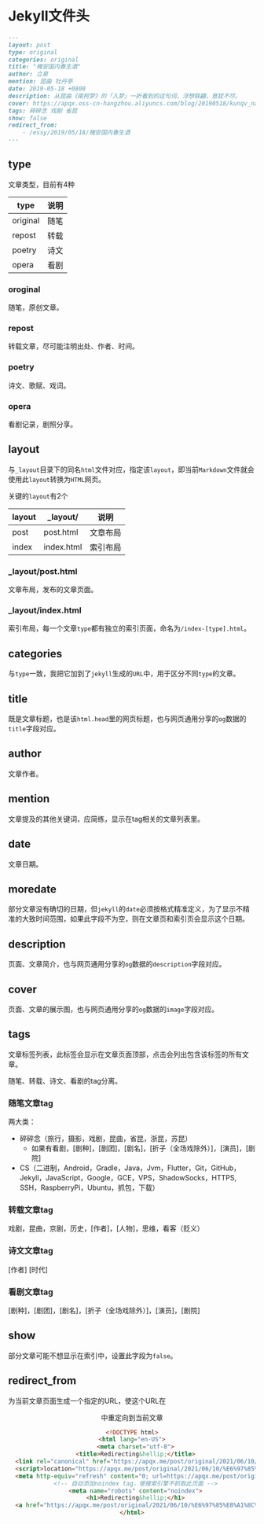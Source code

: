 # Jekyll文件头

```markdown
---
layout: post
type: original
categories: original
title: "槐安国内春生酒"
author: 立泉
mention: 昆曲 牡丹亭
date: 2019-05-18 +0800
description: 从昆曲《南柯梦》的「入梦」一折看到的这句词，浮想联翩，意犹不尽。
cover: https://apqx.oss-cn-hangzhou.aliyuncs.com/blog/20190518/kunqv_nankemeng_diexi.jpg
tags: 碎碎念 戏剧 省昆
show: false
redirect_from:
    - /essy/2019/05/18/槐安国内春生酒
---
```

## type

文章类型，目前有4种

| type     | 说明 |
|----------|----|
| original | 随笔 |
| repost   | 转载 |
| poetry   | 诗文 |
| opera    | 看剧 |

### oroginal

随笔，原创文章。

### repost

转载文章，尽可能注明出处、作者、时间。

### poetry

诗文、歌赋、戏词。

### opera

看剧记录，剧照分享。

## layout

与`_layout`目录下的同名`html`文件对应，指定该`layout`，即当前`Markdown`文件就会使用此`layout`转换为`HTML`网页。

关键的`layout`有2个

| layout | _layout/   | 说明     |
|--------|------------|--------|
| post   | post.html  | 文章布局 |
| index  | index.html | 索引布局 |

### _layout/post.html

文章布局，发布的文章页面。

### _layout/index.html

索引布局，每一个文章`type`都有独立的索引页面，命名为`/index-[type].html`。

## categories

与`type`一致，我把它加到了`jekyll`生成的`URL`中，用于区分不同`type`的文章。

## title

既是文章标题，也是该`html.head`里的网页标题，也与网页通用分享的`og`数据的`title`字段对应。

## author

文章作者。

## mention

文章提及的其他关键词，应简练，显示在tag相关的文章列表里。

## date

文章日期。

## moredate

部分文章没有确切的日期，但`jekyll`的`date`必须按格式精准定义，为了显示不精准的大致时间范围，如果此字段不为空，则在文章页和索引页会显示这个日期。

## description

页面、文章简介，也与网页通用分享的`og`数据的`description`字段对应。

## cover

页面、文章的展示图，也与网页通用分享的`og`数据的`image`字段对应。

## tags

文章标签列表，此标签会显示在文章页面顶部，点击会列出包含该标签的所有文章。

随笔、转载、诗文、看剧的tag分离。

### 随笔文章tag

两大类：

* 碎碎念（旅行，摄影，戏剧，昆曲，省昆，浙昆，苏昆）
    * 如果有看剧，[剧种]，[剧团]，[剧名]，[折子（全场戏除外）]，[演员]，[剧院]
* CS（二进制，Android，Gradle，Java，Jvm，Flutter，Git，GitHub，Jekyll，JavaScript，Google，GCE，VPS，ShadowSocks，HTTPS, SSH，RaspberryPi，Ubuntu，抓包，下载）

### 转载文章tag

戏剧，昆曲，京剧，历史，[作者]，[人物]，思维，看客（贬义）

### 诗文文章tag

[作者] [时代]

### 看剧文章tag

[剧种]，[剧团]，[剧名]，[折子（全场戏除外）]，[演员]，[剧院]

## show

部分文章可能不想显示在索引中，设置此字段为`false`。

## redirect_from

为当前文章页面生成一个指定的URL，使这个URL在<header>中重定向到当前文章

```html
<!DOCTYPE html>
<html lang="en-US">
  <meta charset="utf-8">
  <title>Redirecting&hellip;</title>
  <link rel="canonical" href="https://apqx.me/post/original/2021/06/10/%E6%97%85%E8%A1%8C%E5%BF%9703-%E5%85%B0%E8%8B%91%E7%8B%AE%E5%90%BC.html">
  <script>location="https://apqx.me/post/original/2021/06/10/%E6%97%85%E8%A1%8C%E5%BF%9703-%E5%85%B0%E8%8B%91%E7%8B%AE%E5%90%BC.html"</script>
  <meta http-equiv="refresh" content="0; url=https://apqx.me/post/original/2021/06/10/%E6%97%85%E8%A1%8C%E5%BF%9703-%E5%85%B0%E8%8B%91%E7%8B%AE%E5%90%BC.html">
  <!-- 自动添加noindex tag，使搜索引擎不抓取此页面 -->
  <meta name="robots" content="noindex">
  <h1>Redirecting&hellip;</h1>
  <a href="https://apqx.me/post/original/2021/06/10/%E6%97%85%E8%A1%8C%E5%BF%9703-%E5%85%B0%E8%8B%91%E7%8B%AE%E5%90%BC.html">Click here if you are not redirected.</a>
</html>
```